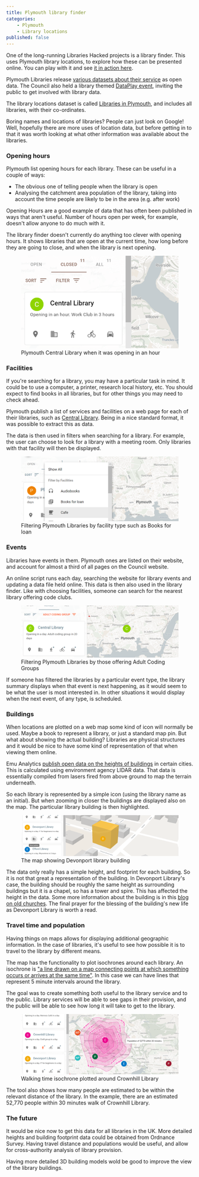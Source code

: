 ```yaml
---
title: Plymouth library finder
categories: 
    - Plymouth
    - Library locations
published: false
---
```


One of the long-running Libraries Hacked projects is a library finder. This uses Plymouth library locations, to explore how these can be presented online. You can play with it and see [it in action here](https://plymouth.librarydata.uk).

Plymouth Libraries release [various datasets about their service](https://www.plymouth.gov.uk/libraries/aboutlibraryservice/librarydata) as open data. The Council also held a library themed [DataPlay event](http://www.dataplymouth.co.uk/articles/data-play-9-itinerary), inviting the public to get involved with library data.

The library locations dataset is called [Libraries in Plymouth](https://www.plymouth.gov.uk/sites/default/files/Plymouth%20library%20locations%2C%20opening%20hours%20and%20services_0.csv), and includes all libraries, with their co-ordinates.

Boring names and locations of libraries? People can just look on Google! Well, hopefully there are more uses of location data, but before getting in to that it was worth looking at what other information was available about the libraries.

### Opening hours

Plymouth list opening hours for each library. These can be useful in a couple of ways:

- The obvious one of telling people when the library is open
- Analysing the catchment area population of the library, taking into account the time people are likely to be in the area (e.g. after work)

Opening Hours are a good example of data that has often been published in ways that aren't useful. Number of hours open per week, for example, doesn't allow anyone to do much with it.

The library finder doesn't currently do anything too clever with opening hours. It shows libraries that are open at the current time, how long before they are going to close, and when the library is next opening.

<figure> <img src="https://github.com/LibrariesHacked/librarieshacked.github.io/raw/master/images/2018-12-11-plymouth-opening-hours.png" alt="A screenshot of Plymouth Central Library details showing the view of when it is going to open"/> <figcaption>Plymouth Central Library when it was opening in an hour</figcaption> </figure>

### Facilities

If you're searching for a library, you may have a particular task in mind. It could be to use a computer, a printer, research local history, etc. You should expect to find books in all libraries, but for other things you may need to check ahead.

Plymouth publish a list of services and facilities on a web page for each of their libraries, such as [Central Library](https://www.plymouth.gov.uk/libraries/findlibraryandopeninghours/centrallibrary). Being in a nice standard format, it was possible to extract this as data.

The data is then used in filters when searching for a library. For example, the user can choose to look for a library with a meeting room. Only libraries with that facility will then be displayed.

<figure> <img src="https://github.com/LibrariesHacked/librarieshacked.github.io/raw/master/images/2019-08-19-plymouth-libraries-facilities.png" alt="A screenshot of a menu provided options of different facilities such as Cafe, or Scanners"/> <figcaption>Filtering Plymouth Libraries by facility type such as Books for loan</figcaption> </figure>

### Events

Libraries have events in them. Plymouth ones are listed on their website, and account for almost a third of all pages on the Council website.

An online script runs each day, searching the website for library events and updating a data file held online. This data is then also used in the library finder. Like with choosing facilities, someone can search for the nearest library offering code clubs.

<figure> <img src="https://github.com/LibrariesHacked/librarieshacked.github.io/raw/master/images/2019-08-19-plymouth-libraries-events.png" alt="A screenshot of filtering a list of libraries by events offered and displaying when the next event is"/> <figcaption>Filtering Plymouth Libraries by those offering Adult Coding Groups</figcaption> </figure>

If someone has filtered the libraries by a particular event type, the library summary displays when that event is next happening, as it would seem to be what the user is most interested in. In other situations it would display when the next event, of any type, is scheduled.

### Buildings

When locations are plotted on a web map some kind of icon will normally be used. Maybe a book to represent a library, or just a standard map pin. But what about showing the actual building? Libraries are physical structures and it would be nice to have some kind of representation of that when viewing them online.

Emu Analytics [publish open data on the heights of buildings](https://buildingheights.emu-analytics.net/) in certain cities. This is calculated using environment agency LIDAR data. That data is essentially compiled from lasers fired from above ground to map the terrain underneath.

So each library is represented by a simple icon (using the library name as an initial). But when zooming in closer the buildings are displayed also on the map. The particular library building is then highlighted. 

<figure> <img src="https://github.com/LibrariesHacked/librarieshacked.github.io/raw/master/images/2019-08-19-plymouth-libraries-building.png" alt="A screenshot of a map, displayed at an angle showing the building in 3D as a cube"/> <figcaption>The map showing Devonport library building</figcaption> </figure>

The data only really has a simple height, and footprint for each building. So it is not that great a representation of the building. In Devonport Library's case, the building should be roughly the same height as surrounding buildings but it is a chapel, so has a tower and spire. This has affected the height in the data. Some more information about the building is in this [blog on old churches](https://someolddevonchurches.wordpress.com/2016/09/30/st-aubyns-church-Devonport/). The final prayer for the blessing of the building's new life as Devonport Library is worth a read.

### Travel time and population

Having things on maps allows for displaying additional geographic information. In the case of libraries, it's useful to see how possible it is to travel to the library by different means.

The map has the functionality to plot isochrones around each library. An isochrone is ["a line drawn on a map connecting points at which something occurs or arrives at the same time"](https://en.wikipedia.org/wiki/Isochrone_map). In this case we can have lines that represent 5 minute intervals around the library.

The goal was to create something both useful to the library service and to the public. Library services will be able to see gaps in their provision, and the public will be able to see how long it will take to get to the library.

<figure> <img src="https://github.com/LibrariesHacked/librarieshacked.github.io/raw/master/images/2019-08-19-plymouth-libraries-isochrones.png" alt="A screenshot of an isochrone around a library, showing walking distances at 5 minute intervals"/> <figcaption>Walking time isochrone plotted around Crownhill Library</figcaption> </figure>

The tool also shows how many people are estimated to be within the relevant distance of the library. In the example, there are an estimated 52,770 people within 30 minutes walk of Crownhill Library.

### The future

It would be nice now to get this data for all libraries in the UK. More detailed heights and building footprint data could be obtained from Ordnance Survey. Having travel distance and populations would be useful, and allow for cross-authority analysis of library provision.

Having more detailed 3D building models wold be good to improve the view of the library buildings. 

<!--stackedit_data:
eyJoaXN0b3J5IjpbMjAwNzE3ODMyMSwtMTM4NjA2MTAxMiwxNT
YzODQ0OTc5LC05MDAxMzU2NjgsLTMxNTg0MTMwNiwxNjQ4NTM1
MjExLC02MTc5NjI4MDEsLTE1MTY4MDc3NzEsMTUzOTcyMjM1MC
w4ODI4NTk3NywtNzQ4MzUxMzIyLC0xMDcwMjUwNzMyLDE0Njc0
MjIyNzYsLTE2NzAzMzI3MjIsLTM1NDQ2OTE5NSw0NTQ2MTcyOT
JdfQ==
-->